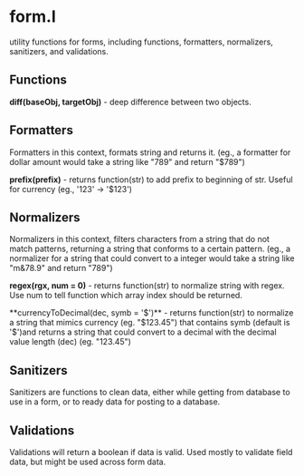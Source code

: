 # form.l
utility functions for forms, including functions, formatters, normalizers, sanitizers, and validations.

## Functions

**diff(baseObj, targetObj)** - deep difference between two objects.

## Formatters
Formatters in this context, formats string and returns it. (eg., a formatter for dollar amount would take a string like "789" and return "$789")

**prefix(prefix)** - returns function(str) to add prefix to beginning of str. Useful for currency (eg., '123' -> '$123')

## Normalizers
Normalizers in this context, filters characters from a string that do not match patterns, returning a string that conforms to a certain pattern. (eg., a normalizer for a string that could convert to a integer would take a string like "m&78.9" and return "789")

**regex(rgx, num = 0)** - returns function(str) to normalize string with regex. Use num to tell function which array index should be returned.

**currencyToDecimal(dec, symb = '$')** - returns function(str) to normalize a string that mimics currency (eg. "$123.45") that contains symb (default is '$')and returns a string that could convert to a decimal with the decimal value length (dec) (eg. "123.45")

## Sanitizers
Sanitizers are functions to clean data, either while getting from database to use in a form, or to ready data for posting to a database.

## Validations
Validations will return a boolean if data is valid. Used mostly to validate field data, but might be used across form data.

